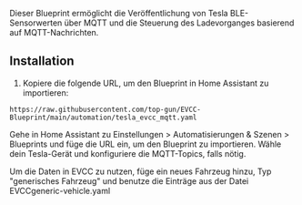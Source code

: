 Dieser Blueprint ermöglicht die Veröffentlichung von Tesla BLE-Sensorwerten über MQTT und die Steuerung des Ladevorganges basierend auf MQTT-Nachrichten.

## Installation

1. Kopiere die folgende URL, um den Blueprint in Home Assistant zu importieren:

```
https://raw.githubusercontent.com/top-gun/EVCC-Blueprint/main/automation/tesla_evcc_mqtt.yaml
```

Gehe in Home Assistant zu Einstellungen > Automatisierungen & Szenen > Blueprints und füge die URL ein, um den Blueprint zu importieren.
Wähle dein Tesla-Gerät und konfiguriere die MQTT-Topics, falls nötig.

Um die Daten in EVCC zu nutzen, füge ein neues Fahrzeug hinzu, Typ "generisches Fahrzeug" und benutze die Einträge aus der Datei EVCCgeneric-vehicle.yaml
